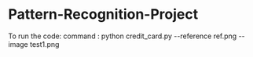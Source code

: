 # Pattern-Recognition-Project

To run the code:
command : python credit_card.py --reference ref.png --image test1.png
